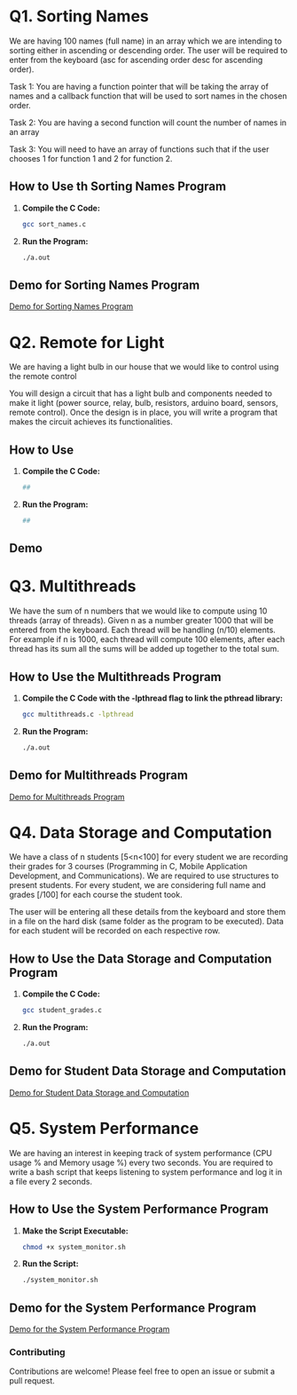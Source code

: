 # Q1. Sorting Names

We are having 100 names (full name) in an array which we are intending to sorting either in ascending or descending order. The user will be required to enter from the keyboard (asc for ascending order desc for ascending order).

Task 1: You are having a function pointer that will be taking the array of names and a callback function that will be used to sort names in the chosen order.

Task 2: You are having a second function will count the number of names in an array 

Task 3: You will need to have an array of functions such that if the user chooses 1 for function 1 and 2 for function 2.

## How to Use th Sorting Names Program

1. **Compile the C Code:**

   ```bash
   gcc sort_names.c

2. **Run the Program:**

    ```bash
    ./a.out

## Demo for Sorting Names Program

[Demo for Sorting Names Program](https://github.com/user-attachments/assets/58ac40e2-5f6c-497a-83bd-d4d72843692d)

# Q2. Remote for Light

We are having a light bulb in our house that we would like to control using the remote control

You will design a circuit that has a light bulb and components needed to make it light (power source, relay, bulb, resistors, arduino board, sensors, remote control). Once the design is in place, you will write a program that makes the circuit achieves its functionalities.

## How to Use 

1. **Compile the C Code:**

   ```bash
   ##

2. **Run the Program:**

    ```bash
    ##

## Demo

# Q3. Multithreads

We have the sum of n numbers that we would like to compute using 10 threads (array of threads). Given n as a number greater 1000 that will be entered from the keyboard. Each thread will be handling (n/10) elements. For example if n is 1000, each thread will compute 100 elements, after each thread has its sum all the sums will be added up together to the total sum.

## How to Use the Multithreads Program

1. **Compile the C Code with the -lpthread flag to link the pthread library:**

   ```bash
   gcc multithreads.c -lpthread

2. **Run the Program:**

    ```bash
    ./a.out

## Demo for Multithreads Program

[Demo for Multithreads Program](https://github.com/user-attachments/assets/94376d05-d9f9-4f76-9f8a-b7a141cb6fa7)

# Q4. Data Storage and Computation

We have a class of n students [5<n<100] for every student we are recording their grades for 3 courses (Programming in C, Mobile Application Development, and Communications). We are required to use structures to present students. For every student, we are considering full name and grades [/100] for each course the student took.

The user will be entering all these details from the keyboard and store them in a file on the hard disk (same folder as the program to be executed). Data for each student will be recorded on each respective row.

## How to Use the Data Storage and Computation Program

1. **Compile the C Code:**

   ```bash
   gcc student_grades.c

2. **Run the Program:**

    ```bash
    ./a.out

## Demo for Student Data Storage and Computation

[Demo for Student Data Storage and Computation](https://github.com/user-attachments/assets/32a33ae6-12fd-4b43-808f-0fcbae0e7789)

# Q5. System Performance

We are having an interest in keeping track of system performance (CPU usage % and Memory usage %) every two seconds. You are required to write a bash script that keeps listening to system performance and log it in a file  every 2 seconds.

## How to Use the System Performance Program

1. **Make the Script Executable:**

   ```bash
   chmod +x system_monitor.sh

2. **Run the Script:**

    ```bash
    ./system_monitor.sh

## Demo for the System Performance Program

[Demo for the System Performance Program](https://github.com/user-attachments/assets/2d5d10bf-a4bc-483d-8b56-c58d1858e879)

### Contributing

Contributions are welcome! Please feel free to open an issue or submit a pull request.
